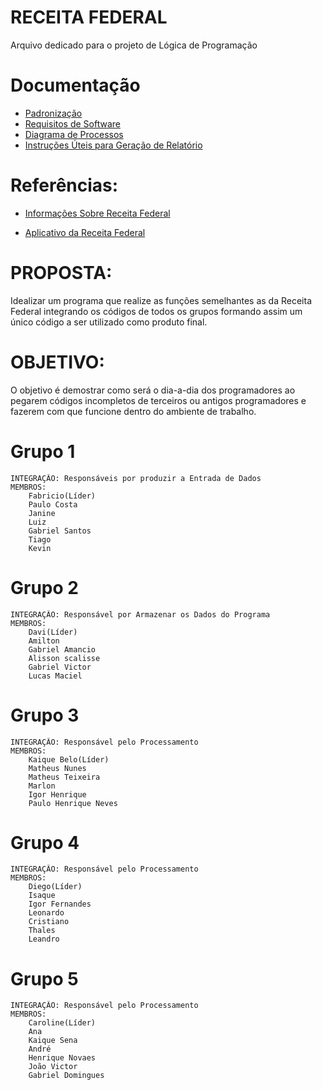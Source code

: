 # RECEITA FEDERAL
 Arquivo dedicado para o projeto de Lógica de Programação
 
# Documentação
- [Padronização](https://github.com/MacMenez/RECEITA-FEDERAL/blob/master/Padronizacao.md)
- [Requisitos de Software](https://github.com/MacMenez/RECEITA-FEDERAL/blob/master/requisitos.md) 
- [Diagrama de Processos](https://github.com/MacMenez/RECEITA-FEDERAL/blob/master/DiagramaProcesso.md) 
- [Instruções Úteis para Geração de Relatório](https://github.com/MacMenez/RECEITA-FEDERAL/blob/master/RECEITA%20FEDERAL/GRUPO%205/Readme.md)

# Referências:
 - [Informações Sobre Receita Federal]( https://www.mag.com.br/blog/dinheiro/artigo/faixas-do-imposto-de-renda-qual-a-sua-aliquota-na-tabela-atualizada-do-ir)
 
- [Aplicativo da Receita Federal](http://receita.economia.gov.br/interface/cidadao/irpf/2020/download/download-do-programa)

        
# PROPOSTA:
Idealizar um programa que realize as funções semelhantes as da Receita Federal integrando os códigos de todos os grupos formando assim um único código a ser utilizado como produto final. 
# OBJETIVO:
O objetivo é demostrar como será o dia-a-dia dos programadores ao pegarem códigos incompletos de terceiros ou antigos programadores e fazerem com que funcione dentro do ambiente de trabalho.
# Grupo 1
    INTEGRAÇÃO: Responsáveis por produzir a Entrada de Dados
    MEMBROS:
        Fabricio(Líder)
        Paulo Costa
        Janine
        Luiz
        Gabriel Santos
        Tiago
        Kevin
# Grupo 2
    INTEGRAÇÃO: Responsável por Armazenar os Dados do Programa
    MEMBROS:
        Davi(Líder)
        Amilton
        Gabriel Amancio
        Alisson scalisse
        Gabriel Victor
        Lucas Maciel
# Grupo 3
    INTEGRAÇÃO: Responsável pelo Processamento
    MEMBROS:
        Kaique Belo(Líder)
        Matheus Nunes 
        Matheus Teixeira
        Marlon
        Igor Henrique
        Paulo Henrique Neves
# Grupo 4
    INTEGRAÇÃO: Responsável pelo Processamento
    MEMBROS:
        Diego(Líder)
        Isaque
        Igor Fernandes
        Leonardo 
        Cristiano
        Thales 
        Leandro
# Grupo 5
    INTEGRAÇÃO: Responsável pelo Processamento
    MEMBROS:
        Caroline(Líder)
        Ana
        Kaique Sena
        André
        Henrique Novaes
        João Victor
        Gabriel Domingues

